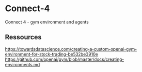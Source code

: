 # Connect-4

Connect 4 - gym environment and agents

## Ressources

https://towardsdatascience.com/creating-a-custom-openai-gym-environment-for-stock-trading-be532be3910e
https://github.com/openai/gym/blob/master/docs/creating-environments.md